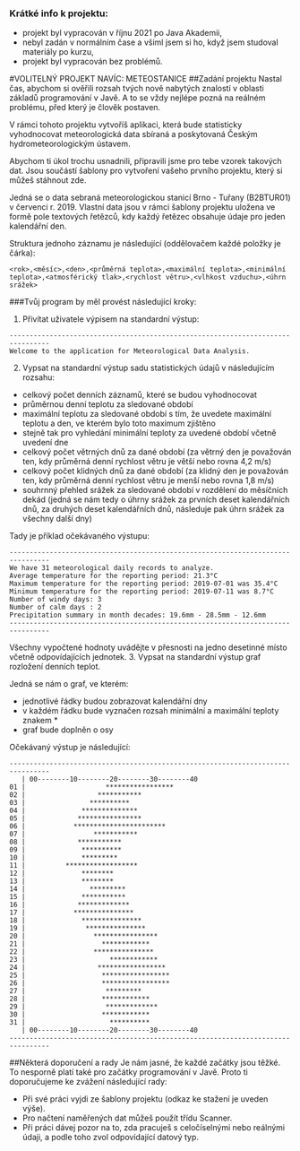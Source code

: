 ### Krátké info k projektu:
- projekt byl vypracován v říjnu 2021 po Java Akademii,
- nebyl zadán v normálním čase a všiml jsem si ho, když jsem studoval materiály po kurzu,
- projekt byl vypracován bez problémů.

#VOLITELNÝ PROJEKT NAVÍC: METEOSTANICE
##Zadání projektu
Nastal čas, abychom si ověřili rozsah tvých nově nabytých znalostí v oblasti základů programování v Javě. A to se vždy nejlépe pozná na reálném problému, před který je člověk postaven.

V rámci tohoto projektu vytvoříš aplikaci, která bude statisticky vyhodnocovat meteorologická data sbíraná a poskytovaná Českým hydrometeorologickým ústavem.

Abychom ti úkol trochu usnadnili, připravili jsme pro tebe vzorek takových dat. Jsou součástí šablony pro vytvoření vašeho prvního projektu, který si můžeš stáhnout zde.

Jedná se o data sebraná meteorologickou stanicí Brno - Tuřany (B2BTUR01) v červenci r. 2019. Vlastní data jsou v rámci šablony projektu uložena ve formě pole textových řetězců, kdy každý řetězec obsahuje údaje pro jeden kalendářní den.

Struktura jednoho záznamu je následující (oddělovačem každé položky je čárka):
````
<rok>,<měsíc>,<den>,<průměrná teplota>,<maximální teplota>,<minimální teplota>,<atmosférický tlak>,<rychlost větru>,<vlhkost vzduchu>,<úhrn srážek>
````
###Tvůj program by měl provést následující kroky:
1.	Přivítat uživatele výpisem na standardní výstup:
````
--------------------------------------------------------------------------------
Welcome to the application for Meteorological Data Analysis.
````
2.	Vypsat na standardní výstup sadu statistických údajů v následujícím rozsahu:
- celkový počet denních záznamů, které se budou vyhodnocovat
- průměrnou denní teplotu za sledované období
- maximální teplotu za sledované období s tím, že uvedete maximální teplotu a den, ve kterém bylo toto maximum zjištěno
- stejně tak pro vyhledání minimální teploty za uvedené období včetně uvedení dne
- celkový počet větrných dnů za dané období (za větrný den je považován ten, kdy průměrná denní rychlost větru je větší nebo rovna 4,2 m/s)
- celkový počet klidných dnů za dané období (za klidný den je považován ten, kdy průměrná denní rychlost větru je menší nebo rovna 1,8 m/s)
- souhrnný přehled srážek za sledované období v rozdělení do měsíčních dekád (jedná se nám tedy o úhrny srážek za prvních deset kalendářních dnů, za druhých deset kalendářních dnů, následuje pak úhrn srážek za všechny další dny)

Tady je příklad očekávaného výstupu:
````
--------------------------------------------------------------------------------
We have 31 meteorological daily records to analyze.
Average temperature for the reporting period: 21.3°C
Maximum temperature for the reporting period: 2019-07-01 was 35.4°C
Minimum temperature for the reporting period: 2019-07-11 was 8.7°C
Number of windy days: 3
Number of calm days : 2
Precipitation summary in month decades: 19.6mm - 28.5mm - 12.6mm
--------------------------------------------------------------------------------
````
Všechny vypočtené hodnoty uvádějte v přesnosti na jedno desetinné místo včetně odpovídajících jednotek.
3.	Vypsat na standardní výstup graf rozložení denních teplot.

Jedná se nám o graf, ve kterém:
- jednotlivé řádky budou zobrazovat kalendářní dny
- v každém řádku bude vyznačen rozsah minimální a maximální teploty znakem *
- graf bude doplněn o osy

Očekávaný výstup je následující:
````
--------------------------------------------------------------------------------
   | 00--------10--------20--------30--------40
01 |                    *****************
02 |                  ***********
03 |                **********
04 |              **************
05 |             ****************
06 |            ***********************
07 |                 ***********
08 |             ***********
09 |              **********
10 |              *********
11 |          ******************
12 |              ********
13 |              ********
14 |                *********
15 |              ***********
16 |             *************
17 |            ***************
18 |              ***************
19 |               ***************
20 |                 ****************
21 |                   ************
22 |                 ***************
23 |                     ************
24 |                  *****************
25 |                   *****************
26 |                   *****************
27 |                    *********
28 |                   ************
29 |                    *************
30 |                   ************
31 |                     **********
   | 00--------10--------20--------30--------40
--------------------------------------------------------------------------------
````
##Některá doporučení a rady
Je nám jasné, že každé začátky jsou těžké. To nesporně platí také pro začátky programování v Javě. Proto ti doporučujeme ke zvážení následující rady:
- Při své práci vyjdi ze šablony projektu (odkaz ke stažení je uveden výše).
- Pro načtení naměřených dat můžeš použít třídu Scanner.
- Při práci dávej pozor na to, zda pracuješ s celočíselnými nebo reálnými údaji, a podle toho zvol odpovídající datový typ.